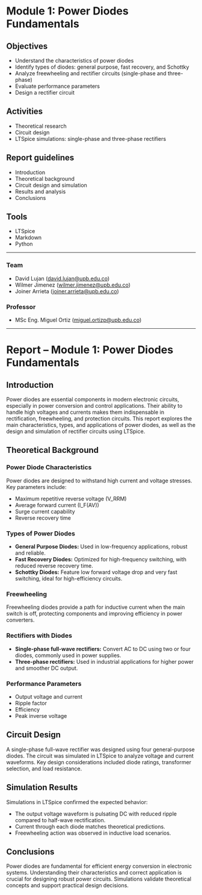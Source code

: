 # Module 1: Power Diodes Fundamentals

## Objectives
- Understand the characteristics of power diodes
- Identify types of diodes: general purpose, fast recovery, and Schottky
- Analyze freewheeling and rectifier circuits (single-phase and three-phase)
- Evaluate performance parameters
- Design a rectifier circuit

## Activities
- Theoretical research
- Circuit design
- LTSpice simulations: single-phase and three-phase rectifiers

## Report guidelines
- Introduction
- Theoretical background
- Circuit design and simulation
- Results and analysis
- Conclusions

## Tools
- LTSpice
- Markdown
- Python

---

### Team
- David Lujan (david.lujan@upb.edu.co)
- Wilmer Jimenez (wilmer.jimenez@upb.edu.co)
- Joiner Arrieta (joiner.arrieta@upb.edu.co)

### Professor
- MSc Eng. Miguel Ortiz (miguel.ortizp@upb.edu.co)

---

# Report – Module 1: Power Diodes Fundamentals

## Introduction
Power diodes are essential components in modern electronic circuits, especially in power conversion and control applications. Their ability to handle high voltages and currents makes them indispensable in rectification, freewheeling, and protection circuits. This report explores the main characteristics, types, and applications of power diodes, as well as the design and simulation of rectifier circuits using LTSpice.

## Theoretical Background
### Power Diode Characteristics
Power diodes are designed to withstand high current and voltage stresses. Key parameters include:
- Maximum repetitive reverse voltage (V_RRM)
- Average forward current (I_F(AV))
- Surge current capability
- Reverse recovery time

### Types of Power Diodes
- **General Purpose Diodes:** Used in low-frequency applications, robust and reliable.
- **Fast Recovery Diodes:** Optimized for high-frequency switching, with reduced reverse recovery time.
- **Schottky Diodes:** Feature low forward voltage drop and very fast switching, ideal for high-efficiency circuits.

### Freewheeling
Freewheeling diodes provide a path for inductive current when the main switch is off, protecting components and improving efficiency in power converters.

### Rectifiers with Diodes
- **Single-phase full-wave rectifiers:** Convert AC to DC using two or four diodes, commonly used in power supplies.
- **Three-phase rectifiers:** Used in industrial applications for higher power and smoother DC output.

### Performance Parameters
- Output voltage and current
- Ripple factor
- Efficiency
- Peak inverse voltage

## Circuit Design
A single-phase full-wave rectifier was designed using four general-purpose diodes. The circuit was simulated in LTSpice to analyze voltage and current waveforms. Key design considerations included diode ratings, transformer selection, and load resistance.

## Simulation Results
Simulations in LTSpice confirmed the expected behavior:
- The output voltage waveform is pulsating DC with reduced ripple compared to half-wave rectification.
- Current through each diode matches theoretical predictions.
- Freewheeling action was observed in inductive load scenarios.

## Conclusions
Power diodes are fundamental for efficient energy conversion in electronic systems. Understanding their characteristics and correct application is crucial for designing robust power circuits. Simulations validate theoretical concepts and support practical design decisions.
